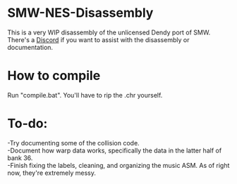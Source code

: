 # SMW-NES-Disassembly
This is a very WIP disassembly of the unlicensed Dendy port of SMW. There's a [Discord](https://discord.gg/3rJSuzqzmE) if you want to assist with the disassembly or documentation.

# How to compile
Run "compile.bat". You'll have to rip the .chr yourself.

# To-do:
-Try documenting some of the collision code.\
-Document how warp data works, specifically the data in the latter half of bank 36.\
-Finish fixing the labels, cleaning, and organizing the music ASM. As of right now, they're extremely messy.